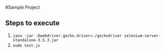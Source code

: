 #Sample Project

## Steps to execute
1. `java -jar -Dwebdriver.gecko.driver=./geckodriver selenium-server-standalone-3.5.3.jar`
2. `node test.js`
